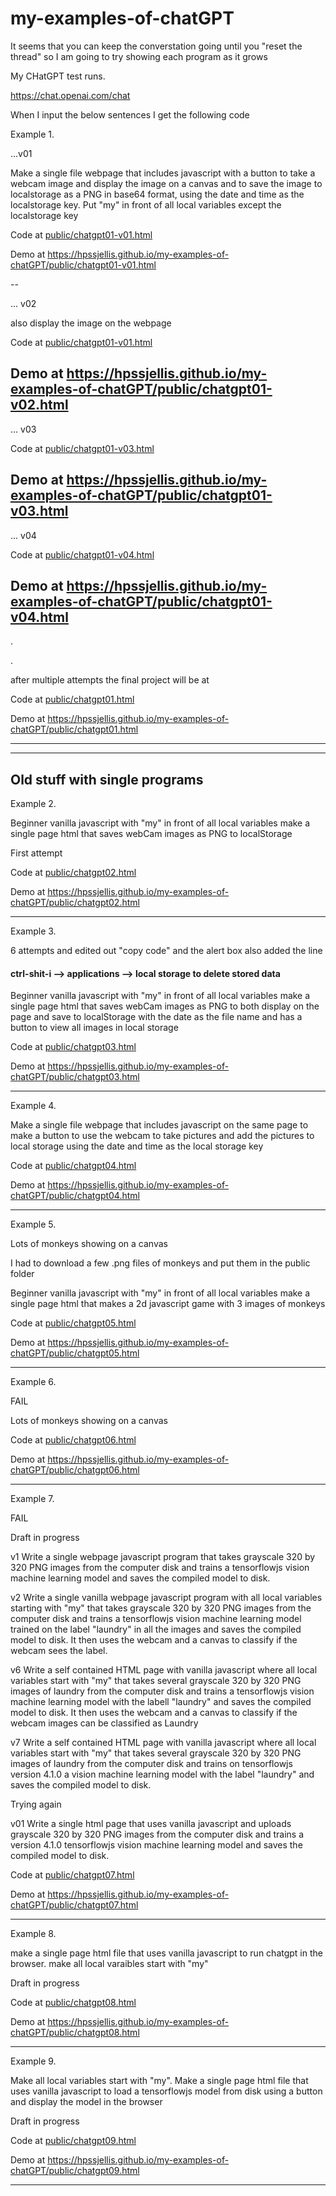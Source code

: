 # my-examples-of-chatGPT




It seems that you can keep the converstation going until you "reset the thread" so I am going to try showing each program as it grows









My CHatGPT test runs.



https://chat.openai.com/chat

When I input the below sentences I get the following code


Example 1.

...v01

Make a single file webpage that includes javascript with a button to take a  webcam image and display the image on a canvas and to save the image to localstorage as a PNG in base64 format, using the date and time as the localstorage key. Put "my" in front of all local variables except the localstorage key



Code at [public/chatgpt01-v01.html](public/chatgpt01-v01.html)

Demo at https://hpssjellis.github.io/my-examples-of-chatGPT/public/chatgpt01-v01.html


--


... v02

also display the image on the webpage


Code at [public/chatgpt01-v01.html](public/chatgpt01-v02.html)

Demo at https://hpssjellis.github.io/my-examples-of-chatGPT/public/chatgpt01-v02.html
---

... v03

Code at [public/chatgpt01-v03.html](public/chatgpt01-v03.html)

Demo at https://hpssjellis.github.io/my-examples-of-chatGPT/public/chatgpt01-v03.html
---

... v04


Code at [public/chatgpt01-v04.html](public/chatgpt01-v04.html)

Demo at https://hpssjellis.github.io/my-examples-of-chatGPT/public/chatgpt01-v04.html
---




.



.

after multiple attempts the final project will be at


Code at [public/chatgpt01.html](public/chatgpt01.html)

Demo at https://hpssjellis.github.io/my-examples-of-chatGPT/public/chatgpt01.html

-----





-----






## Old stuff with single programs


Example 2. 


Beginner vanilla javascript with "my" in front of all local variables make a single page html that saves webCam images as PNG to localStorage


First attempt

Code at [public/chatgpt02.html](public/chatgpt02.html)

Demo at https://hpssjellis.github.io/my-examples-of-chatGPT/public/chatgpt02.html

--------

Example 3. 

6 attempts and edited out "copy code" and the alert box also added the line
 <h4>ctrl-shit-i --> applications --> local storage to delete stored data</h4>
    

Beginner vanilla javascript with "my" in front of all local variables make a single page html that saves webCam images as PNG to both display on the page and save to localStorage with the date as the file name and has a button to view all images in local storage

Code at [public/chatgpt03.html](public/chatgpt03.html)

Demo at https://hpssjellis.github.io/my-examples-of-chatGPT/public/chatgpt03.html

-------



Example 4. 

Make a single file webpage that includes javascript on the same page  to make a button to use the webcam to take pictures and add the pictures to local storage using the date and time as the local storage key

Code at [public/chatgpt04.html](public/chatgpt04.html)

Demo at https://hpssjellis.github.io/my-examples-of-chatGPT/public/chatgpt04.html

-------


Example 5. 

Lots of monkeys showing on a canvas
    
I had to download a few .png files of monkeys and put them in the public folder

Beginner vanilla javascript with "my" in front of all local variables make a single page html that makes a 2d javascript game with 3 images of monkeys

Code at [public/chatgpt05.html](public/chatgpt05.html)

Demo at https://hpssjellis.github.io/my-examples-of-chatGPT/public/chatgpt05.html

-------


Example 6. 

FAIL

Lots of monkeys showing on a canvas
    




Code at [public/chatgpt06.html](public/chatgpt06.html)

Demo at https://hpssjellis.github.io/my-examples-of-chatGPT/public/chatgpt06.html

-------




Example 7. 


 FAIL   

Draft in progress

v1
Write a single webpage javascript program that takes grayscale 320 by 320 PNG images from the computer disk and trains a tensorflowjs vision machine learning model and saves the compiled model to disk.

v2
Write a single vanilla webpage javascript program with all  local variables starting with "my"  that takes grayscale 320 by 320 PNG images from the computer disk and trains a tensorflowjs vision machine learning model trained on the label "laundry" in all the images and saves the compiled model to disk. It then uses the webcam and a canvas to classify if the webcam sees the label.

v6
Write a self contained HTML page with vanilla javascript where all  local variables start with "my"  that takes several grayscale 320 by 320 PNG images of laundry from the computer disk and trains a tensorflowjs vision machine learning model with the labell "laundry" and saves the compiled model to disk. It then uses the webcam and a canvas to classify if the webcam images can be classified as Laundry

v7
Write a self contained HTML page with vanilla javascript where all  local variables start with "my"  that takes several grayscale 320 by 320 PNG images of laundry from the computer disk and trains on  tensorflowjs version 4.1.0 a vision machine learning model with the label "laundry" and saves the compiled model to disk. 



Trying again

v01
Write a single html page that uses vanilla javascript  and uploads  grayscale 320 by 320 PNG images from the computer disk and trains a version 4.1.0 tensorflowjs vision machine learning model and saves the compiled model to disk.



Code at [public/chatgpt07.html](public/chatgpt07.html)

Demo at https://hpssjellis.github.io/my-examples-of-chatGPT/public/chatgpt07.html

-------



Example 8. 



make a single page html file that uses vanilla javascript to run chatgpt in the browser. make all local varaibles start with "my"
    

Draft in progress

Code at [public/chatgpt08.html](public/chatgpt08.html)

Demo at https://hpssjellis.github.io/my-examples-of-chatGPT/public/chatgpt08.html

-------


Example 9. 


Make all local variables start with "my".  Make a single page html file that uses vanilla javascript to load a tensorflowjs model from disk using a button and display the model in the browser


Draft in progress

Code at [public/chatgpt09.html](public/chatgpt09.html)

Demo at https://hpssjellis.github.io/my-examples-of-chatGPT/public/chatgpt09.html

-------
